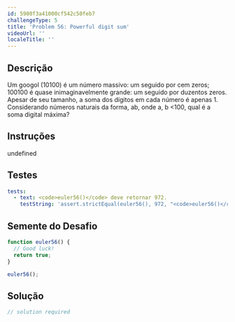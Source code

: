 ```yaml
---
id: 5900f3a41000cf542c50feb7
challengeType: 5
title: 'Problem 56: Powerful digit sum'
videoUrl: ''
localeTitle: ''
---
```


## Descrição
<section id="description"> Um googol (10100) é um número massivo: um seguido por cem zeros; 100100 é quase inimaginavelmente grande: um seguido por duzentos zeros. Apesar de seu tamanho, a soma dos dígitos em cada número é apenas 1. Considerando números naturais da forma, ab, onde a, b &lt;100, qual é a soma digital máxima? </section>

## Instruções
undefined

## Testes
<section id='tests'>

```yml
tests:
  - text: <code>euler56()</code> deve retornar 972.
    testString: 'assert.strictEqual(euler56(), 972, "<code>euler56()</code> should return 972.");'

```

</section>

## Semente do Desafio
<section id='challengeSeed'>

<div id='js-seed'>

```js
function euler56() {
  // Good luck!
  return true;
}

euler56();

```

</div>



</section>

## Solução
<section id='solution'>

```js
// solution required
```
</section>
